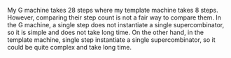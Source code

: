 My G machine takes 28 steps where my template machine takes 8 steps.
However, comparing their step count is not a fair way to compare them.
In the G machine, a single step does not instantiate a single supercombinator,
so it is simple and does not take long time.
On the other hand, in the template machine, single step instantiate a single supercombinator,
so it could be quite complex and take long time.
